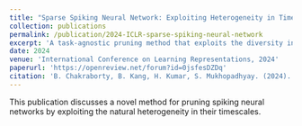 ```yaml
---
title: "Sparse Spiking Neural Network: Exploiting Heterogeneity in Timescales for Pruning Recurrent SNN"
collection: publications
permalink: /publication/2024-ICLR-sparse-spiking-neural-network
excerpt: 'A task-agnostic pruning method that exploits the diversity in timescales for heterogeneous RSNNs and gives small, stable pruned networks.'
date: 2024
venue: 'International Conference on Learning Representations, 2024'
paperurl: 'https://openreview.net/forum?id=0jsfesDZDq'
citation: 'B. Chakraborty, B. Kang, H. Kumar, S. Mukhopadhyay. (2024). "Sparse Spiking Neural Network: Exploiting Heterogeneity in Timescales for Pruning Recurrent SNN." <i>International Conference on Learning Representations, 2024</i>.'
---
```


This publication discusses a novel method for pruning spiking neural networks by exploiting the natural heterogeneity in their timescales.
